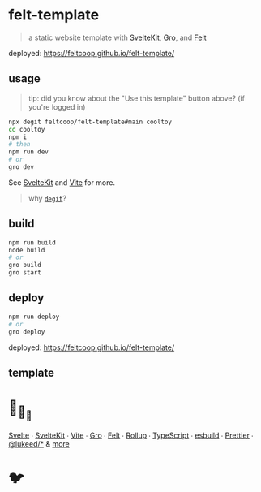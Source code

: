# felt-template

> a static website template with [SvelteKit](https://github.com/sveltejs/kit),
> [Gro](https://github.com/feltcoop/gro), and [Felt](https://github.com/feltcoop/felt)

deployed: <https://feltcoop.github.io/felt-template/>

## usage

> tip: did you know about the "Use this template" button above? (if you're logged in)

```bash
npx degit feltcoop/felt-template#main cooltoy
cd cooltoy
npm i
# then
npm run dev
# or
gro dev
```

See [SvelteKit](https://github.com/sveltejs/kit)
and [Vite](https://github.com/vitejs/vite) for more.

> why [`degit`](https://github.com/Rich-Harris/degit)?

## build

```bash
npm run build
node build
# or
gro build
gro start
```

## deploy

```bash
npm run deploy
# or
gro deploy
```

deployed: <https://feltcoop.github.io/felt-template/>

## template

# :turtle:<sub>:turtle:</sub><sub><sub>:turtle:</sub></sub>

[Svelte](https://github.com/sveltejs/svelte) ∙
[SvelteKit](https://github.com/sveltejs/kit) ∙
[Vite](https://github.com/vitejs/vite) ∙
[Gro](https://github.com/feltcoop/gro) ∙
[Felt](https://github.com/feltcoop/felt) ∙
[Rollup](https://github.com/rollup/rollup) ∙
[TypeScript](https://github.com/microsoft/TypeScript) ∙
[esbuild](https://github.com/evanw/esbuild) ∙
[Prettier](https://github.com/prettier/prettier) ∙
[@lukeed\/\*](https://github.com/lukeed)
& [more](package.json)

# 🐦
